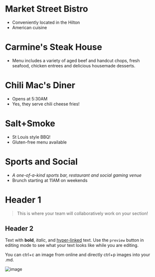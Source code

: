 # Market Street Bistro

* Conveniently located in the Hilton
* American cuisine

# Carmine's Steak House

* Menu includes a variety of aged beef and handcut chops, fresh seafood, chicken entrees and delicious housemade desserts.

# Chili Mac's Diner

* Opens at 5:30AM
* Yes, they serve chili cheese fries!

# Salt+Smoke

* St Louis style BBQ!
* Gluten-free menu available

# Sports and Social

* _A one-of-a-kind sports bar, restaurant and social gaming venue_
* Brunch starting at 11AM on weekends

# Header 1

> This is where your team will collaboratively work on your section! 

## Header 2

Text with **bold**, _italic_, and [hyper-linked](https://ww2.amstat.org/meetings/wsds/2022/index.cfm) text. Use the `preview` button in editing mode to see what your text looks like while you are editing. 

You can ctrl+c an image from online and directly ctrl+p images into your .md. 

![image](https://user-images.githubusercontent.com/75965120/193682607-ecd7c869-8da9-427f-a127-246768618126.png)


